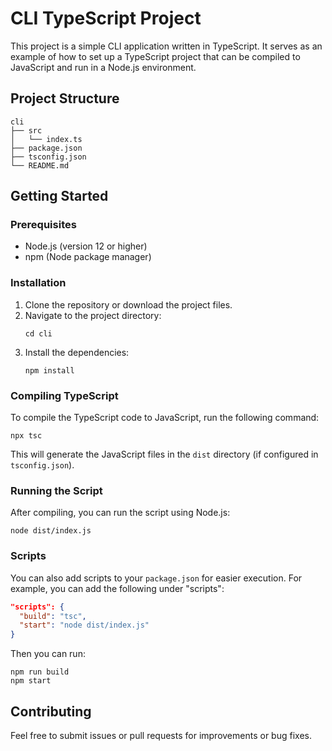 # CLI TypeScript Project

This project is a simple CLI application written in TypeScript. It serves as an example of how to set up a TypeScript project that can be compiled to JavaScript and run in a Node.js environment.

## Project Structure

```
cli
├── src
│   └── index.ts
├── package.json
├── tsconfig.json
└── README.md
```

## Getting Started

### Prerequisites

- Node.js (version 12 or higher)
- npm (Node package manager)

### Installation

1. Clone the repository or download the project files.
2. Navigate to the project directory:
   ```
   cd cli
   ```
3. Install the dependencies:
   ```
   npm install
   ```

### Compiling TypeScript

To compile the TypeScript code to JavaScript, run the following command:
```
npx tsc
```

This will generate the JavaScript files in the `dist` directory (if configured in `tsconfig.json`).

### Running the Script

After compiling, you can run the script using Node.js:
```
node dist/index.js
```

### Scripts

You can also add scripts to your `package.json` for easier execution. For example, you can add the following under "scripts":
```json
"scripts": {
  "build": "tsc",
  "start": "node dist/index.js"
}
```

Then you can run:
```
npm run build
npm start
```

## Contributing

Feel free to submit issues or pull requests for improvements or bug fixes.